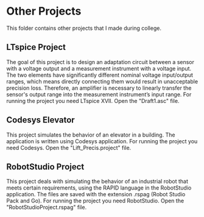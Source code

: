 # Other Projects
This folder contains other projects that I made during college.

## LTspice Project

The goal of this project is to design an adaptation circuit between a sensor with a voltage output and a measurement instrument with a voltage input.
The two elements have significantly different nominal voltage input/output ranges, which means directly connecting them would result in unacceptable precision loss. Therefore, an amplifier is necessary to linearly transfer the sensor's output range into the measurement instrument’s input range.
For running the project you need LTspice XVII. Open the "Draft1.asc" file.

## Codesys Elevator

This project simulates the behavior of an elevator in a building. The application is written using Codesys application.
For running the project you need Codesys. Open the "Lift_Precis.project" file.

## RobotStudio Project

This project deals with simulating the behavior of an industrial robot that meets certain requirements, using the RAPID language in the RobotStudio application. The files are saved with the extension .rspag (Robot Studio Pack and Go).
For running the project you need RobotStudio. Open the "RobotStudioProject.rspag" file.
